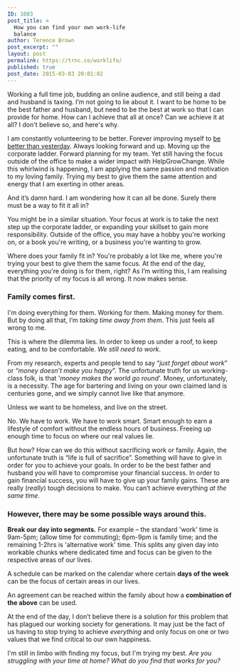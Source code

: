 ```yaml
---
ID: 1083
post_title: >
  How you can find your own work-life
  balance
author: Terence Brown
post_excerpt: ""
layout: post
permalink: https://trnc.co/worklife/
published: true
post_date: 2015-03-03 20:01:02
---
```

Working a full time job, budding an online audience, and still being a dad and husband is taxing. I’m not going to lie about it. I want to be home to be the best  father and husband, but need to be the best at work so that I can provide for home. How can I achieve that all at once? Can we achieve it at all? I don't believe so, and here's why.

I am constantly volunteering to be better. Forever improving myself to <a href="http://helpgrowchange.com/yesterday/">be better than yesterday</a>. Always looking forward and up. Moving up the corporate ladder. Forward planning for my team. Yet still having the focus outside of the office to make a wider impact with HelpGrowChange. While this whirlwind is happening, I am applying the same passion and motivation to my loving family. Trying my best to give them the same attention and energy that I am exerting in other areas.

And it’s damn hard. I am wondering how it can all be done. Surely there must be a way to fit it all in?

You might be in a similar situation. Your focus at work is to take the next step up the corporate ladder, or expanding your skillset to gain more responsibility. Outside of the office, you may have a hobby you're working on, or a book you're writing, or a business you're wanting to grow.

Where does your family fit in? You're probably a lot like me, where you're trying your best to give them the same focus. At the end of the day, everything you're doing is for them, right? As I’m writing this, I am realising that the priority of my focus is all wrong. It now makes sense.

<h3>Family comes first.</h3>

I'm doing everything for them. Working for them. Making money for them. But by doing all that, I’m <em>taking time away from them</em>. This just feels all wrong to me.

This is where the dilemma lies. In order to keep us under a roof, to keep eating, and to be comfortable. <em>We still need to work</em>.

From my research, experts and people tend to say “<em>just forget about work</em>” or <em>“money doesn’t make you happy</em>”. The unfortunate truth for us working-class folk, is that '<em>money makes the world go round</em>'. Money, unfortunately, is a necessity. The age for bartering and living on your own claimed land is centuries gone, and we simply cannot live like that anymore.

Unless we want to be homeless, and live on the street.

No. We have to work. We have to work smart. Smart enough to earn a lifestyle of comfort without the endless hours of business. Freeing up enough time to focus on where our real values lie.

But how? How can we do this without sacrificing work or family. Again, the unfortunate truth is “life is full of sacrifice”. Something will have to give in order for you to achieve your goals. In order to be the best father and husband you will have to compromise your financial success. In order to gain financial success, you will have to give up your family gains. These are really (<em>really</em>) tough decisions to make. You can’t achieve everything <em>at the same time</em>.

<h3>However, there may be some possible ways around this.</h3>

<strong>Break our day into segments.</strong> For example – the standard 'work' time is 9am-5pm; (allow time for commuting); 6pm-9pm is family time; and the remaining 1-2hrs is 'alternative work' time. This splits any given day into workable chunks where dedicated time and focus can be given to the respective areas of our lives.

A schedule can be marked on the calendar where certain <strong>days of the week</strong> can be the focus of certain areas in our lives.

An agreement can be reached within the family about how a <strong>combination of the above</strong> can be used.

At the end of the day, I don’t believe there is a solution for this problem that has plagued our working society for generations. It may just be the fact of us having to stop trying to achieve <em>everything</em> and only focus on one or two values that we find critical to our own happiness.

I'm still in limbo with finding my focus, but I'm trying my best. <em>Are you struggling with your time at home? What do you find that works for you?</em>